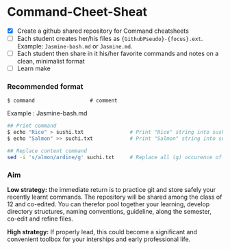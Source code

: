# Command-Cheet-Sheat

- [x] Create a github shared repository for Command cheatsheets
- [ ] Each student creates her/his files as `{GithubPseudo}-{focus}.ext`. Example: `Jasmine-bash.md` or `Jasmine.md`.
- [ ] Each student then share in it his/her favorite commands and notes on a clean, minimalist format
- [ ] Learn make

### Recommended format

```
$ command                  # comment
```

Example : Jasmine-bash.md

```bash
## Print command
$ echo "Rice" > sushi.txt               # Print "Rice" string into sushi.txt file, replacing all content
$ echo "Salmon" >> suchi.txt            # Print "Salmon" string into suchi.txt file, appending to content

## Replace content command
sed -i 's/almon/ardine/g' suchi.txt     # Replace all (g) occurence of "almon" by "ardine" in suchi.txt
```

### Aim
**Low strategy:** the immediate return is to practice git and store safely your recently learnt commands.
The repository will be shared among the class of 12 and co-edited. You can therefor pool together your learning, develop directory structures, naming conventions, guideline, along the semester, co-edit and refine files.

**High strategy:** If properly lead, this could become a significant and convenient toolbox for your interships and early professional life.
